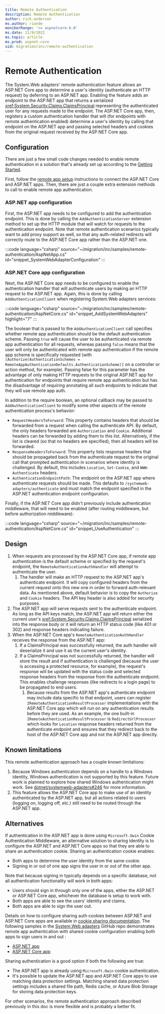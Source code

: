 ```yaml
---
title: Remote Authentication
description: Remote Authentication
author: rick-anderson
ms.author: riande
monikerRange: '>= aspnetcore-6.0'
ms.date: 11/9/2022
ms.topic: article
ms.prod: aspnet-core
uid: migration/inc/remote-authentication
---
```


# Remote Authentication

The System.Web adapters' remote authentication feature allows an ASP.NET Core app to determine a user's identity (authenticate an HTTP request) by deferring to an ASP.NET app. Enabling the feature adds an endpoint to the ASP.NET app that returns a serialized <xref:System.Security.Claims.ClaimsPrincipal> representing the authenticated user for any requests made to the endpoint. The ASP.NET Core app, then, registers a custom authentication handler that will (for endpoints with remote authentication enabled) determine a user's identity by calling that endpoint on the ASP.NET app and passing selected headers and cookies from the original request received by the ASP.NET Core app.

## Configuration

There are just a few small code changes needed to enable remote authentication in a solution that's already set up according to the [Getting Started](xref:migration/inc/overview).

First, follow the [remote app setup](xref:migration/inc/remote-app-setup) instructions to connect the ASP.NET Core and ASP.NET apps. Then, there are just a couple extra extension methods to call to enable remote app authentication.

### ASP.NET app configuration

First, the ASP.NET app needs to be configured to add the authentication endpoint. This is done by calling the `AddAuthenticationServer` extension method to set up the HTTP module that will watch for requests to the authentication endpoint. Note that remote authentication scenarios typically want to add proxy support as well, so that any auth-related redirects will correctly route to the ASP.NET Core app rather than the ASP.NET one.

:::code language="csharp" source="~/migration/inc/samples/remote-authentication/AspNetApp.cs" id="snippet_SystemWebAdapterConfiguration" :::

### ASP.NET Core app configuration

Next, the ASP.NET Core app needs to be configured to enable the authentication handler that will authenticate users by making an HTTP request to the ASP.NET app. Again, this is done by calling `AddAuthenticationClient` when registering System.Web adapters services:

:::code language="csharp" source="~/migration/inc/samples/remote-authentication/AspNetCore.cs" id="snippet_AddSystemWebAdapters" highlight="7" :::

The boolean that is passed to the `AddAuthenticationClient` call specifies whether remote app authentication should be the default authentication scheme. Passing `true` will cause the user to be authenticated via remote app authentication for all requests, whereas passing `false` means that the user will only be authenticated with remote app authentication if the remote app scheme is specifically requested (with `[Authorize(AuthenticationSchemes = RemoteAppAuthenticationDefaults.AuthenticationScheme)]` on a controller or action method, for example). Passing false for this parameter has the advantage of only making HTTP requests to the original ASP.NET app for authentication for endpoints that require remote app authentication but has the disadvantage of requiring annotating all such endpoints to indicate that they will use remote app auth.

In addition to the require boolean, an optional callback may be passed to `AddAuthenticationClient` to modify some other aspects of the remote authentication process's behavior:

* `RequestHeadersToForward`: This property contains headers that should be forwarded from a request when calling the authenticate API. By default, the only headers forwarded are `Authorization` and `Cookie`. Additional headers can be forwarded by adding them to this list. Alternatively, if the list is cleared (so that no headers are specified), then all headers will be forwarded.
* `ResponseHeadersToForward`: This property lists response headers that should be propagated back from the authenticate request to the original call that prompted authentication in scenarios where identity is challenged. By default, this includes `Location`, `Set-Cookie`, and `WWW-Authenticate` headers.
* `AuthenticationEndpointPath`: The endpoint on the ASP.NET app where authenticate requests should be made. This defaults to `/systemweb-adapters/authenticate` and must match the endpoint specified in the ASP.NET authentication endpoint configuration.

Finally, if the ASP.NET Core app didn't previously include authentication middleware, that will need to be enabled (after routing middleware, but before authorization middleware):

:::code language="csharp" source="~/migration/inc/samples/remote-authentication/AspNetCore.cs" id="snippet_UseAuthentication" :::

## Design

1. When requests are processed by the ASP.NET Core app, if remote app authentication is the default scheme or specified by the request's endpoint, the `RemoteAuthenticationAuthHandler` will attempt to authenticate the user.
    1. The handler will make an HTTP request to the ASP.NET app's authenticate endpoint. It will copy configured headers from the current request onto this new one in order to forward auth-relevant data. As mentioned above, default behavior is to copy the `Authorize` and `Cookie` headers. The API key header is also added for security purposes.
1. The ASP.NET app will serve requests sent to the authenticate endpoint. As long as the API keys match, the ASP.NET app will return either the current user's <xref:System.Security.Claims.ClaimsPrincipal> serialized into the response body or it will return an HTTP status code (like 401 or 302) and response headers indicating failure.
1. When the ASP.NET Core app's `RemoteAuthenticationAuthHandler` receives the response from the ASP.NET app:
    1. If a ClaimsPrincipal was successfully returned, the auth handler will deserialize it and use it as the current user's identity.
    1. If a ClaimsPrincipal was not successfully returned, the handler will store the result and if authentication is challenged (because the user is accessing a protected resource, for example), the request's response will be updated with the status code and selected response headers from the response from the authenticate endpoint. This enables challenge responses (like redirects to a login page) to be propagated to end users.
        1. Because results from the ASP.NET app's authenticate endpoint may include data specific to that endpoint, users can register `IRemoteAuthenticationResultProcessor` implementations with the ASP.NET Core app which will run on any authentication results before they are used. As an example, the one built-in `IRemoteAuthenticationResultProcessor` is `RedirectUrlProcessor` which looks for `Location` response headers returned from the authenticate endpoint and ensures that they redirect back to the host of the ASP.NET Core app and not the ASP.NET app directly.

## Known limitations

This remote authentication approach has a couple known limitations:

1. Because Windows authentication depends on a handle to a Windows identity, Windows authentication is not supported by this feature. Future work is planned to explore how shared Windows authentication might work. See [dotnet/systemweb-adapters#246](https://github.com/dotnet/systemweb-adapters/issues/246) for more information.
1. This feature allows the ASP.NET Core app to make use of an identity authenticated by the ASP.NET app, but all actions related to users (logging on, logging off, etc.) still need to be routed through the ASP.NET app.

## Alternatives

If authentication in the ASP.NET app is done using `Microsoft.Owin` Cookie Authentication Middleware, an alternative solution to sharing identity is to configure the ASP.NET and ASP.NET Core apps so that they are able to share an authentication cookie. Sharing an authentication cookie enables:

* Both apps to determine the user identity from the same cookie.
* Signing in or out of one app signs the user in or out of the other app.

Note that because signing in typically depends on a specific database, not all authentication functionality will work in both apps:

* Users should sign in through only one of the apps, either the ASP.NET or ASP.NET Core app, whichever the database is setup to work with.
* Both apps are able to see the users' identity and claims.
* Both apps are able to sign the user out.

Details on how to configure sharing auth cookies between ASP.NET and ASP.NET Core apps are available in [cookie sharing documentation](xref:security/cookie-sharing). The following samples in the [System.Web adapters](https://github.com/dotnet/systemweb-adapters) GitHub repo demonstrates remote app authentication with shared cookie configuration enabling both apps to sign users in and out :

* [ASP.NET app](https://github.com/dotnet/systemweb-adapters/tree/main/samples/RemoteAuth/Identity/MvcApp)
* [ASP.NET Core app](https://github.com/dotnet/systemweb-adapters/tree/main/samples/RemoteAuth/Identity/MvcCoreApp)

Sharing authentication is a good option if both the following are true:

* The ASP.NET app is already using `Microsoft.Owin` cookie authentication.
* It's possible to update the ASP.NET app and ASP.NET Core apps to use matching data protection settings. Matching shared data protection settings includes a shared file path, Redis cache, or Azure Blob Storage for storing data protection keys.

For other scenarios, the remote authentication approach described previously in this doc is more flexible and is probably a better fit.
